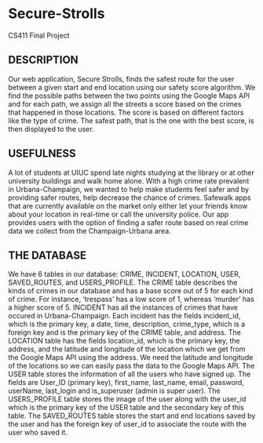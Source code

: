 # Secure-Strolls
CS411 Final Project

## DESCRIPTION

Our web application, Secure Strolls, finds the safest route for the user between a given start and end location using our safety score algorithm. We find the possible paths between the two points using the Google Maps API and for each path, we assign all the streets a score based on the crimes that happened in those locations. The score is based on different factors like the type of crime. The safest path, that is the one with the best score, is then displayed to the user.

## USEFULNESS

A lot of students at UIUC spend late nights studying at the library or at other university buildings and walk home alone. With a high crime rate prevalent in Urbana-Champaign, we wanted to help make students feel safer and by providing safer routes, help decrease the chance of crimes. Safewalk apps that are currently available on the market only either let your friends know about your location in real-time or call the university police. Our app provides users with the option of finding a safer route based on real crime data we collect from the Champaign-Urbana area.

## THE DATABASE 

We have 6 tables in our database: CRIME, INCIDENT, LOCATION, USER, SAVED_ROUTES, and USERS_PROFILE. The CRIME table describes the kinds of crimes in our database and has a base score out of 5 for each kind of crime. For instance, ‘trespass’ has a low score of 1, whereas ‘murder’ has a higher score of 5. INCIDENT has all the instances of crimes that have occured in Urbana-Champaign. Each incident has the fields incident_id, which is the primary key, a date, time, description, crime_type, which is a foreign key and is the primary key of the CRIME table, and address. The LOCATION table has the fields location_id, which is the primary key, the address, and the latitude and longitude of the location which we get from the Google Maps API using the address. We need the latitude and longitude of the locations so we can easily pass the data to the Google Maps API. The USER table stores the information of all the users who have signed up. The fields are User_ID (primary key), first_name, last_name, email, password, userName, last_login and is_superuser (admin is super user). The USERS_PROFILE table stores the image of the user along with the user_id which is the primary key of the USER table and the secondary key of this table. The SAVED_ROUTES table stores the start and end locations saved by the user and has the foreign key of user_id to associate the route with the user who saved it.



